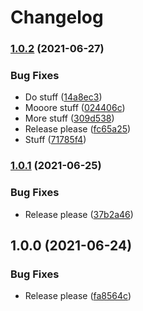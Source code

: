 # Changelog

### [1.0.2](https://www.github.com/jmagnusson/deploy-helm-gke-action/compare/v1.0.1...v1.0.2) (2021-06-27)


### Bug Fixes

* Do stuff ([14a8ec3](https://www.github.com/jmagnusson/deploy-helm-gke-action/commit/14a8ec3a6663e33dd99c4fd55016a1c1ce39c1e2))
* Mooore stuff ([024406c](https://www.github.com/jmagnusson/deploy-helm-gke-action/commit/024406c111edfb3a40b0932d868097b7100b589b))
* More stuff ([309d538](https://www.github.com/jmagnusson/deploy-helm-gke-action/commit/309d538029d3af33c2a03bf0e830e43d7b765861))
* Release please ([fc65a25](https://www.github.com/jmagnusson/deploy-helm-gke-action/commit/fc65a25748b0c0d2c0746af78d701be34128fd2d))
* Stuff ([71785f4](https://www.github.com/jmagnusson/deploy-helm-gke-action/commit/71785f458ac42472089f9c69006f2b818a0b87c5))

### [1.0.1](https://www.github.com/jmagnusson/deploy-helm-gke-action/compare/v1.0.0...v1.0.1) (2021-06-25)


### Bug Fixes

* Release please ([37b2a46](https://www.github.com/jmagnusson/deploy-helm-gke-action/commit/37b2a460de97f8ef3feac767ebcf5c312653ec69))

## 1.0.0 (2021-06-24)


### Bug Fixes

* Release please ([fa8564c](https://www.github.com/jmagnusson/deploy-helm-gke-action/commit/fa8564cd6cef422b80b86dd0eaf7eed11ee788a7))

